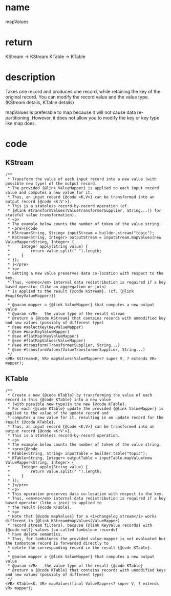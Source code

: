 # name 
mapValues

# return
KStream → KStream
KTable → KTable

# description

Takes one record and produces one record, while retaining the key of the original record. You can modify the record value and the value type. (KStream details, KTable details)

mapValues is preferable to map because it will not cause data re-partitioning. However, it does not allow you to modify the key or key type like map does.

# code
## KStream


    /**
     * Transform the value of each input record into a new value (with possible new type) of the output record.
     * The provided {@link ValueMapper} is applied to each input record value and computes a new value for it.
     * Thus, an input record {@code <K,V>} can be transformed into an output record {@code <K:V'>}.
     * This is a stateless record-by-record operation (cf.
     * {@link #transformValues(ValueTransformerSupplier, String...)} for stateful value transformation).
     * <p>
     * The example below counts the number of token of the value string.
     * <pre>{@code
     * KStream<String, String> inputStream = builder.stream("topic");
     * KStream<String, Integer> outputStream = inputStream.mapValues(new ValueMapper<String, Integer> {
     *     Integer apply(String value) {
     *         return value.split(" ").length;
     *     }
     * });
     * }</pre>
     * <p>
     * Setting a new value preserves data co-location with respect to the key.
     * Thus, <em>no</em> internal data redistribution is required if a key based operator (like an aggregation or join)
     * is applied to the result {@code KStream}. (cf. {@link #map(KeyValueMapper)})
     *
     * @param mapper a {@link ValueMapper} that computes a new output value
     * @param <VR>   the value type of the result stream
     * @return a {@code KStream} that contains records with unmodified key and new values (possibly of different type)
     * @see #selectKey(KeyValueMapper)
     * @see #map(KeyValueMapper)
     * @see #flatMap(KeyValueMapper)
     * @see #flatMapValues(ValueMapper)
     * @see #transform(TransformerSupplier, String...)
     * @see #transformValues(ValueTransformerSupplier, String...)
     */
    <VR> KStream<K, VR> mapValues(ValueMapper<? super V, ? extends VR> mapper);

## KTable
    /**
     * Create a new {@code KTable} by transforming the value of each record in this {@code KTable} into a new value
     * (with possible new type)in the new {@code KTable}.
     * For each {@code KTable} update the provided {@link ValueMapper} is applied to the value of the update record and
     * computes a new value for it, resulting in an update record for the result {@code KTable}.
     * Thus, an input record {@code <K,V>} can be transformed into an output record {@code <K:V'>}.
     * This is a stateless record-by-record operation.
     * <p>
     * The example below counts the number of token of the value string.
     * <pre>{@code
     * KTable<String, String> inputTable = builder.table("topic");
     * KTable<String, Integer> outputTable = inputTable.mapValue(new ValueMapper<String, Integer> {
     *     Integer apply(String value) {
     *         return value.split(" ").length;
     *     }
     * });
     * }</pre>
     * <p>
     * This operation preserves data co-location with respect to the key.
     * Thus, <em>no</em> internal data redistribution is required if a key based operator (like a join) is applied to
     * the result {@code KTable}.
     * <p>
     * Note that {@code mapValues} for a <i>changelog stream</i> works different to {@link KStream#mapValues(ValueMapper)
     * record stream filters}, because {@link KeyValue records} with {@code null} values (so-called tombstone records)
     * have delete semantics.
     * Thus, for tombstones the provided value-mapper is not evaluated but the tombstone record is forwarded directly to
     * delete the corresponding record in the result {@code KTable}.
     *
     * @param mapper a {@link ValueMapper} that computes a new output value
     * @param <VR>   the value type of the result {@code KTable}
     * @return a {@code KTable} that contains records with unmodified keys and new values (possibly of different type)
     */
    <VR> KTable<K, VR> mapValues(final ValueMapper<? super V, ? extends VR> mapper);

    

